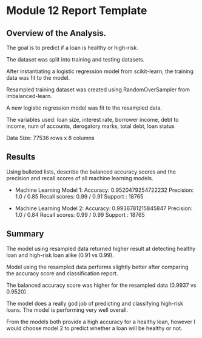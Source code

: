 # Module 12 Report Template

## Overview of the Analysis.

The goal is to predict if a loan is healthy or high-risk. 

The dataset was split into training and testing datasets. 

After instantiating a logistic regression model from scikit-learn, the training data was fit to the model.

Resampled training dataset was created using RandomOverSampler from imbalanced-learn.

A new logistic regression model was fit to the resampled data. 


The variables used: loan size, interest rate, borrower income, debt to income, num of accounts, derogatory marks, total debt, loan status

Data Size: 77536 rows x 8 columns 


## Results

Using bulleted lists, describe the balanced accuracy scores and the precision and recall scores of all machine learning models.

* Machine Learning Model 1:
Accuracy: 0.9520479254722232
Precision: 1.0 / 0.85
Recall scores: 0.99 / 0.91
Support : 18765



* Machine Learning Model 2:
Accuracy: 0.9936781215845847
Precision: 1.0 / 0.84
Recall scores: 0.99 / 0.99
Support : 18765


## Summary



The model using resampled data returned higher result at detecting healthy loan and high-risk loan alike (0.91 vs 0.99).

Model using the resampled data performs slightly better after comparing the accuracy score and classification report. 

The balanced accuracy score was higher for the resampled data (0.9937 vs 0.9520). 

The model does a really god job of predicting and classifying high-risk loans. The model is performing very well overall.

From the models both provide a high accuracy for a healthy loan, however I would choose model 2 to predict whether a loan will be healthy or not.
